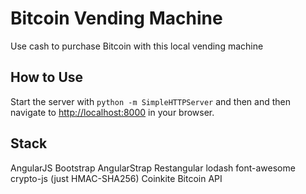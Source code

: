 # Bitcoin Vending Machine
Use cash to purchase Bitcoin with this local vending machine


## How to Use

Start the server with ```python -m SimpleHTTPServer``` and then and then navigate to <http://localhost:8000> in your browser.


## Stack

AngularJS
Bootstrap
AngularStrap 
Restangular 
lodash 
font-awesome 
crypto-js (just HMAC-SHA256)
Coinkite Bitcoin API


